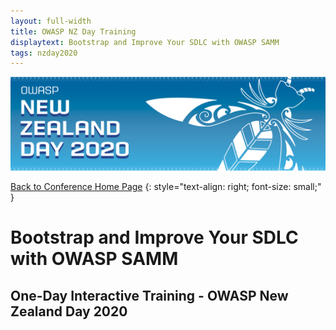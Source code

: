 ```yaml
---
layout: full-width
title: OWASP NZ Day Training
displaytext: Bootstrap and Improve Your SDLC with OWASP SAMM
tags: nzday2020
---
```


[![Conference Web Banner](../../assets/images/Web_Banner-OWASP_NZ_Day_2020.jpg)](/www-event-2020-NewZealandDay)

[Back to Conference Home Page](/www-event-2020-NewZealandDay)
{: style="text-align: right; font-size: small;" }

# Bootstrap and Improve Your SDLC with OWASP SAMM

## One-Day Interactive Training - OWASP New Zealand Day 2020

